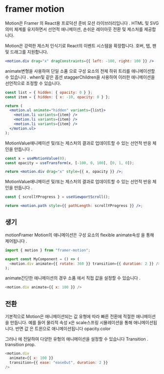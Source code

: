 # framer motion

Motion은 Framer 의 React용 프로덕션 준비 모션 라이브러리입니다 . HTML 및 SVG 의미 체계를 유지하면서 선언적 애니메이션, 손쉬운 레이아웃 전환 및 제스처를 제공합니다.

Motion은 강력한 제스처 인식기로 React의 이벤트 시스템을 확장합니다. 호버, 탭, 팬 및 드래그를 지원합니다.

```jsx
<motion.div drag="x" dragConstraints={{ left: -100, right: 100 }} />
```

animate변형을 사용하여 단일 소품 으로 구성 요소의 전체 하위 트리를 애니메이션할 수 있습니다 . when및 같은 옵션 staggerChildren을 사용하여 이러한 애니메이션을 선언적으로 조정할 수 있습니다.

```jsx
const list = { hidden: { opacity: 0 } };
const item = { hidden: { x: -10, opacity: 0 } };

return (
  <motion.ul animate="hidden" variants={list}>
    <motion.li variants={item} />
    <motion.li variants={item} />
    <motion.li variants={item} />
  </motion.ul>
);
```

MotionValue애니메이션 및/또는 제스처의 결과로 업데이트할 수 있는 선언적 반응 체인을 만듭니다 .

```jsx
const x = useMotionValue(0);
const opacity = useTransform(x, [-100, 0, 100], [0, 1, 0]);

return <motion.div drag="x" style={{ x, opacity }} />;
```

MotionValue애니메이션 및/또는 제스처의 결과로 업데이트할 수 있는 선언적 반응 체인을 만듭니다 .

```jsx
const { scrollYProgress } = useViewportScroll();

return <motion.path style={{ pathLength: scrollYProgress }} />;
```

## 생기

motionFramer Motion의 애니메이션은 구성 요소의 flexible animate속성 을 통해 제어됩니다 .

```js
import { motion } from "framer-motion";

export const MyComponent = () => (
  <motion.div animate={{ rotate: 360 }} transition={{ duration: 2 }} />
);
```

animate간단한 애니메이션의 경우 소품 에서 직접 값을 설정할 수 있습니다 .

```js
<motion.div animate={{ x: 100 }} />
```

## 전환

기본적으로 Motion은 애니메이션되는 값 유형에 따라 빠른 전환에 적절한 애니메이션을 만듭니다. 예를 들어 물리적 속성 x은 scale스프링 시뮬레이션을 통해 애니메이션됩니다. 반면 값 은 트윈으로 애니메이션됩니다 opacity.color

그러나 에 전달하여 다양한 유형의 애니메이션을 설정할 수 있습니다 Transition . transition prop.

```js
<motion.div
  animate={{ x: 100 }}
  transition={{ ease: "easeOut", duration: 2 }}
/>
```

